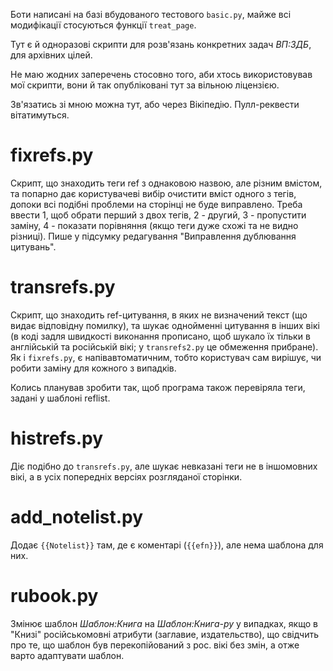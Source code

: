 Боти написані на базі вбудованого тестового `basic.py`, майже всі модифікації стосуються функції `treat_page`.

Тут є й одноразові скрипти для розв'язань конкретних задач _ВП:ЗДБ_, для архівних цілей.

Не маю жодних заперечень стосовно того, аби хтось використовував мої скрипти, вони й так опубліковані тут за вільною ліцензією.

Зв'язатись зі мною можна тут, або через Вікіпедію. Пулл-реквести вітатимуться.

# fixrefs.py
Скрипт, що знаходить теги ref з однаковою назвою, але різним вмістом, та попарно дає користувачеві вибір очистити вміст одного з тегів, допоки всі подібні проблеми на сторінці не буде виправлено. Треба ввести 1, щоб обрати перший з двох тегів, 2 - другий, 3 - пропустити заміну, 4 - показати порівняння (якщо теги дуже схожі та не видно різниці). Пише у підсумку редагування "Виправлення дублювання цитувань".

# transrefs.py
Скрипт, що знаходить ref-цитування, в яких не визначений текст (що видає відповідну помилку), та шукає однойменні цитування в інших вікі (в коді задля швидкості виконання прописано, щоб шукало їх тільки в англійській та російській вікі; у `transrefs2.py` це обмеження прибране). Як і `fixrefs.py`, є напівавтоматичним, тобто користувач сам вирішує, чи робити заміну для кожного з випадків.

Колись планував зробити так, щоб програма також перевіряла теги, задані у шаблоні reflist.

# histrefs.py

Діє подібно до `transrefs.py`, але шукає невказані теги не в іншомовних вікі, а в усіх попередніх версіях розгляданої сторінки.

# add_notelist.py
Додає `{{Notelist}}` там, де є коментарі (`{{efn}}`), але нема шаблона для них.

# rubook.py
Змінює шаблон _Шаблон:Книга_ на _Шаблон:Книга-ру_ у випадках, якщо в "Книзі" російськомовні атрибути (заглавие, издательство), що свідчить про те, що шаблон був перекопійований з рос. вікі без змін, а отже варто адаптувати шаблон.
